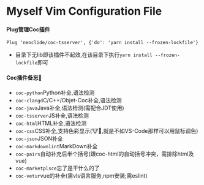 # Myself Vim Configuration File

#### Plug管理Coc插件
```shell
Plug 'neoclide/coc-tsserver', {'do': 'yarn install --frozen-lockfile'}
```
- 目录下无lib即该插件不起效,在该目录下执行`yarn install --frozen-lockfile`即可

#### Coc插件备忘📝

- `coc-python`Python补全,语法检测
- `coc-clangd`C/C++/Objet-Coc补全,语法检测
- `coc-java`Java补全,语法检测(需配合JDT使用)
- `coc-tsserver`JS补全,语法检测
- `coc-html`HTML补全,语法检测
- `coc-css`CSS补全,支持色彩显示(🐮🍺,就是不如VS-Code那样可以用鼠标调色)
- `coc-json`JSON补全
- `coc-markdownlint`MarkDown补全
- `coc-pairs`自动补充后半个括号(跟coc-html的自动括号冲突，需排除html及vue)
- `coc-marketplsce`忘了是干什么的了
- `coc-vetur`vue的补全(需vls语言服务,npm安装;需eslint)
